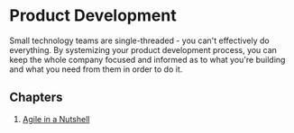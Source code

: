 # Product Development

Small technology teams are single-threaded - you can't effectively do everything. By systemizing your product development process, you can keep the whole company focused and informed as to what you're building and what you need from them in order to do it.

## Chapters

1. [Agile in a Nutshell](1-agile.md)
